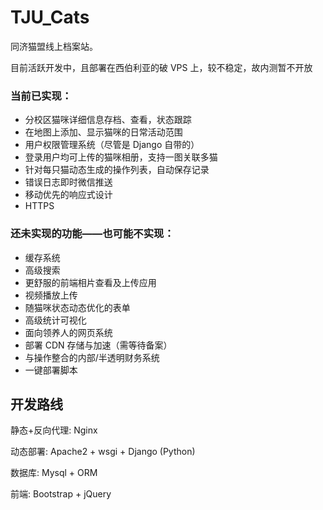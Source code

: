 # TJU_Cats
同济猫盟线上档案站。

目前活跃开发中，且部署在西伯利亚的破 VPS 上，较不稳定，故内测暂不开放

### 当前已实现：
- 分校区猫咪详细信息存档、查看，状态跟踪
- 在地图上添加、显示猫咪的日常活动范围
- 用户权限管理系统（尽管是 Django 自带的）
- 登录用户均可上传的猫咪相册，支持一图关联多猫
- 针对每只猫动态生成的操作列表，自动保存记录
- 错误日志即时微信推送
- 移动优先的响应式设计
- HTTPS

### 还未实现的功能——也可能不实现：
- 缓存系统
- 高级搜索
- 更舒服的前端相片查看及上传应用
- 视频播放上传
- 随猫咪状态动态优化的表单
- 高级统计可视化
- 面向领养人的网页系统
- 部署 CDN 存储与加速（需等待备案）
- 与操作整合的内部/半透明财务系统
- 一键部署脚本

## 开发路线
静态+反向代理: Nginx

动态部署: Apache2 + wsgi + Django (Python)

数据库: Mysql + ORM

前端: Bootstrap + jQuery
